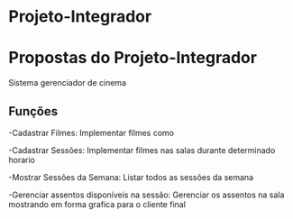 # Projeto-Integrador
# Propostas do Projeto-Integrador
Sistema gerenciador de cinema

## Funções

-Cadastrar Filmes: Implementar filmes como 

-Cadastrar Sessões: Implementar filmes nas salas durante determinado horario

-Mostrar Sessões da Semana: Listar todos as sessões da semana 

-Gerenciar assentos disponíveis na sessão: Gerenciar os assentos na sala mostrando em forma grafica para o cliente final
